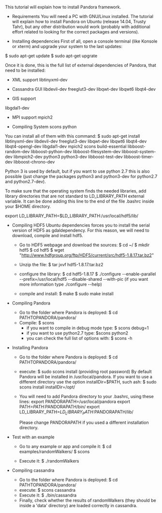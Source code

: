 
This tutorial will explain how to install Pandora framework.

- Requirements
You will need a PC with GNU/Linux installed. The tutorial will explain how to install Pandora on Ubuntu (release 14.04, Trusty Tahr), but any other distribution would work (probably with additional effort related to looking for the correct packages and versions).

- Installing dependencies
First of all, open a console terminal (like Konsole or xterm) and upgrade your system to the last updates:

$ sudo apt-get update
$ sudo apt-get upgrate

Once it is done, this is the full list of external dependencies of Pandora, that need to be installed:

- XML support
libtinyxml-dev

- Cassandra GUI
libdevil-dev
freeglut3-dev
libqwt-dev
libqwt6
libqt4-dev

- GIS support

libgdal1-dev

- MPI support
mpich2

- Compiling System
scons
python

You can install all of them with this command:
$ sudo apt-get install libtinyxml-dev libdevil-dev freeglut3-dev libqwt-dev libqwt6 libqt4-dev libqt4-opengl-dev libgdal1-dev mpich2 scons build-essential libboost-random-dev libboost-python-dev libboost-filesystem-dev libboost-system-dev libmpich2-dev python3 python3-dev libboost-test-dev libboost-timer-dev libboost-chrono-dev

Python 3 is used by default, but if you want to use python 2.7 this is also possible (just change the packages python3 and python3-dev for python2.7 and python2.7-dev).

To make sure that the operating system finds the needed libraries, add library directories that are not standard to LD_LIBRARY_PATH external variable. It can be done adding this line to the end of the file .bashrc inside your $HOME directory.

export LD_LIBRARY_PATH=$LD_LIBRARY_PATH:/usr/local/hdf5/lib/

- Compiling HDF5
Ubuntu dependencies forces you to install the serial version of HDF5 as gdaldependency. For this reason, we will need to download, compile and install hdf5.
	* Go to HDF5 webpage and download the sources:
		$ cd ~/
		$ mkdir hdf5
		$ cd hdf5
		$ wget "http://www.hdfgroup.org/ftp/HDF5/current/src/hdf5-1.8.17.tar.bz2"

	* Unzip the file:
		$ tar jxvf hdf5-1.8.17.tar.bz2

	* configure the library:
		$ cd hdf5-1.8.17
		$ ./configure --enable-parallel --prefix=/usr/local/hdf5 --disable-shared --with-pic
		(if you want more information type ./configure --help)

	* compile and install:
		$ make
		$ sudo make install

- Compiling Pandora
	* Go to the folder where Pandora is deployed:
		$ cd PATHTOPANDORA/pandora/
	* Compile:
		$ scons
		- if you want to compile in debug mode type: $ scons debug=1 
        - if you want to use python2.7 type: $scons python2
        - you can check the full list of options with: $ scons -h

- Installing Pandora
	* Go to the folder where Pandora is deployed:
		$ cd PATHTOPANDORA/pandora/
	* execute:
        $ sudo scons install (providing root password)
        By default Pandora will be installed in /usr/local/pandora. If you want to use a different directory use the option installDir=$PATH, such ash:
        $ sudo scons install installDir=/opt/

    * You will need to add Pandora directory to your .bashrc, using these lines:
        export PANDORAPATH=/usr/local/pandora
        export PATH=$PATH:$PANDORAPATH/bin/
        export LD_LIBRARY_PATH=$LD_LIBRARY_PATH:$PANDORAPATH/lib/
        
        Please change PANDORAPATH if you used a different installation directory.

- Test with an example
	* Go to any example or app and compile it:
		$ cd examples/randomWalkers/
		$ scons
	
	* Execute it:
		$ ./randomWalkers
	
- Compiling cassandra
    * Go to the folder where Pandora is deployed:
		$ cd PATHTOPANDORA/pandora/
	* execute:
        $ scons cassandra
	* Execute it:
		$ ./bin/cassandra
	* Finally, check whether the results of randomWalkers (they should be inside a 'data' directory) are loaded correctly in cassandra.

        
